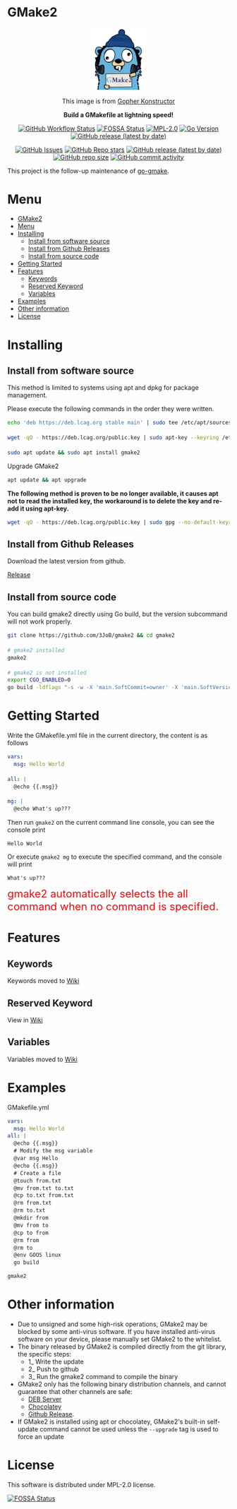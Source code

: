 # GMake2

<p align="center">
    <p align="center"><img width="120" src="wiki/gmake2.png"></p>
    <p align="center">This image is from <a href="https://quasilyte.dev/gopherkon/">Gopher Konstructor</a></p>
    <p align="center"><strong>Build a GMakefile at lightning speed!</strong></p>
    <p align="center">
        <a href="https://github.com/3JoB/gmake2/actions"><img src="https://img.shields.io/github/actions/workflow/status/3JoB/gmake2/codeql.yml?label=CodeQL%20Scanner&style=flat-square" alt="GitHub Workflow Status"></a>
        <a href="https://app.fossa.com/projects/git%2Bgithub.com%2F3JoB%2Fgmake2?ref=badge_smail"><img src="https://app.fossa.com/api/projects/git%2Bgithub.com%2F3JoB%2Fgmake2.svg?type=smail" alt="FOSSA Status"></a>
        <a href="https://github.com/3JoB/gmake2/blob/master/LICENSE"><img src="https://img.shields.io/github/license/3JoB/gmake2?style=flat-square" alt="MPL-2.0"></a>
        <a href="#"><img src="https://img.shields.io/github/go-mod/go-version/3JoB/gmake2?label=Go%20Version&style=flat-square" alt="Go Version"></a>
        <a href="https://github.com/3JoB/gmake2/release"><img src="https://img.shields.io/github/v/release/3JoB/gmake2?label=Release%20Version&style=flat-square" alt="GitHub release (latest by date)"></a>
    </p>
    <p align="center">
        <a href="https://github.com/3JoB/gmake2/issues"><img src="https://img.shields.io/github/issues/3JoB/gmake2?label=GMake2%20Issues&style=flat-square" alt="GitHub Issues"></a>
        <a href="https://github.com/3JoB/gmake2/stargazers"><img src="https://img.shields.io/github/stars/3JoB/gmake2?label=Stars&style=flat-square" alt="GitHub Repo stars"></a>
        <a href="#"><img src="https://img.shields.io/github/downloads/3JoB/gmake2/latest/total?label=Downloads%40Latest&style=flat-square" alt="GitHub release (latest by date)"></a>
        <a href="#"><img src="https://img.shields.io/github/repo-size/3JoB/gmake2?style=flat-square" alt="GitHub repo size"></a>
        <a href="#"><img src="https://img.shields.io/github/commit-activity/m/3JoB/gmake2?style=flat-square" alt="GitHub commit activity"></a>
    </p>
</p>


This project is the follow-up maintenance of [go-gmake](https://github.com/fdxxw/gmake).


# Menu

- [GMake2](#gmake2)
- [Menu](#menu)
- [Installing](#installing)
  - [Install from software source](#install-from-software-source)
  - [Install from Github Releases](#install-from-github-releases)
  - [Install from source code](#install-from-source-code)
- [Getting Started](#getting-started)
- [Features](#features)
  - [Keywords](#keywords)
  - [Reserved Keyword](#reserved-keyword)
  - [Variables](#variables)
- [Examples](#examples)
- [Other information](#other-information)
- [License](#license)

# Installing

## Install from software source
This method is limited to systems using apt and dpkg for package management.


Please execute the following commands in the order they were written.
```sh
echo 'deb https://deb.lcag.org stable main' | sudo tee /etc/apt/sources.list.d/malonan.list

wget -qO - https://deb.lcag.org/public.key | sudo apt-key --keyring /etc/apt/trusted.gpg.d/malonan.gpg add -

sudo apt update && sudo apt install gmake2
```

Upgrade GMake2
```sh
apt update && apt upgrade
```


<strong>The following method is proven to be no longer available, it causes apt not to read the installed key, the workaround is to delete the key and re-add it using apt-key.</strong>

```sh
wget -qO - https://deb.lcag.org/public.key | sudo gpg --no-default-keyring --keyring gnupg-ring:/etc/apt/trusted.gpg.d/malonan.gpg --import
```

## Install from Github Releases
Download the latest version from github.


[Release](https://github.com/3JoB/gmake2/releases)

## Install from source code
You can build gmake2 directly using Go build, but the version subcommand will not work properly.

```sh
git clone https://github.com/3JoB/gmake2 && cd gmake2

# gmake2 installed
gmake2

# gmake2 is not installed
export CGO_ENABLED=0
go build -ldflags "-s -w -X 'main.SoftCommit=owner' -X 'main.SoftVersion=owner'"
```



# Getting Started

Write the GMakefile.yml file in the current directory, the content is as follows

```yml
vars:
  msg: Hello World

all: |
  @echo {{.msg}}

mg: |
  @echo What's up???
```

Then run `gmake2` on the current command line console, you can see the console print

```
Hello World
```

Or execute `gmake2 mg` to execute the specified command, and the console will print
```
What's up???
```
<font color=#e40d0d size=5>gmake2 automatically selects the all command when no command is specified.</font>
<br>

# Features

## Keywords

Keywords moved to [Wiki](wiki/Keyword.md)

## Reserved Keyword
View in [Wiki](wiki/Reserved_Keyword.md)


## Variables
Variables moved to [Wiki](wiki/variables.md)


# Examples

GMakefile.yml

```yml
vars:
  msg: Hello World
all: |
  @echo {{.msg}}
  # Modify the msg variable
  @var msg Hello
  @echo {{.msg}}
  # Create a file
  @touch from.txt
  @mv from.txt to.txt
  @cp to.txt from.txt
  @rm from.txt
  @rm to.txt
  @mkdir from
  @mv from to
  @cp to from
  @rm from
  @rm to
  @env GOOS linux
  go build
```

```sh
gmake2
```

# Other information
- Due to unsigned and some high-risk operations, GMake2 may be blocked by some anti-virus software. If you have installed anti-virus software on your device, please manually set GMake2 to the whitelist.
- The binary released by GMake2 is compiled directly from the git library, the specific steps: 
  - 1_ Write the update 
  - 2_ Push to github 
  - 3_ Run the gmake2 command to compile the binary
- GMake2 only has the following binary distribution channels, and cannot guarantee that other channels are safe: 
  - [DEB Server](https://deb.lcag.org)
  - [Chocolatey](https://lcag.org/gmake2.choco) 
  - [Github Release](https://lcag.org/gmake2.releases). 
- If GMake2 is installed using apt or chocolatey, GMake2's built-in self-update command cannot be used unless the `--upgrade` tag is used to force an update

# License
This software is distributed under MPL-2.0 license.

[![FOSSA Status](https://app.fossa.com/api/projects/git%2Bgithub.com%2F3JoB%2Fgmake2.svg?type=large)](https://app.fossa.com/projects/git%2Bgithub.com%2F3JoB%2Fgmake2?ref=badge_large)
